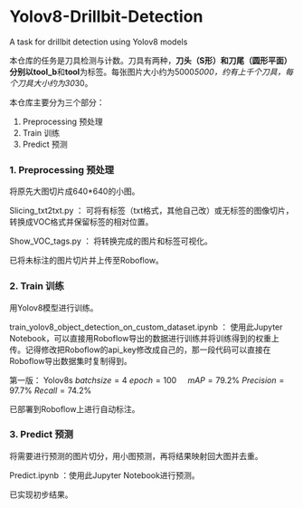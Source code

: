 # Yolov8-Drillbit-Detection

A task for drillbit detection using Yolov8 models

本仓库的任务是刀具检测与计数。刀具有两种，**刀头（S形）**和**刀尾（圆形平面）**分别以**tool_b**和**tool**为标签。每张图片大小约为5000*5000，约有上千个刀具，每个刀具大小约为30*30。


本仓库主要分为三个部分：

1. Preprocessing 预处理
2. Train 训练
3. Predict 预测

### 1. Preprocessing 预处理

将原先大图切片成640*640的小图。

Slicing_txt2txt.py ： 可将有标签（txt格式，其他自己改）或无标签的图像切片，转换成VOC格式并保留标签的相对位置。

Show_VOC_tags.py ： 将转换完成的图片和标签可视化。


已将未标注的图片切片并上传至Roboflow。


### 2. Train 训练

用Yolov8模型进行训练。

train_yolov8_object_detection_on_custom_dataset.ipynb ： 使用此Jupyter Notebook，可以直接用Roboflow导出的数据进行训练并将训练得到的权重上传。记得修改把Roboflow的api_key修改成自己的，那一段代码可以直接在Roboflow导出数据集时复制得到。


第一版： Yolov8s $batchsize=4~epoch=100~~~~~mAP=79.2\%~Precision=97.7\%~Recall=74.2\%$

已部署到Roboflow上进行自动标注。


### 3. Predict 预测

将需要进行预测的图片切分，用小图预测，再将结果映射回大图并去重。

Predict.ipynb ：使用此Jupyter Notebook进行预测。


已实现初步结果。
